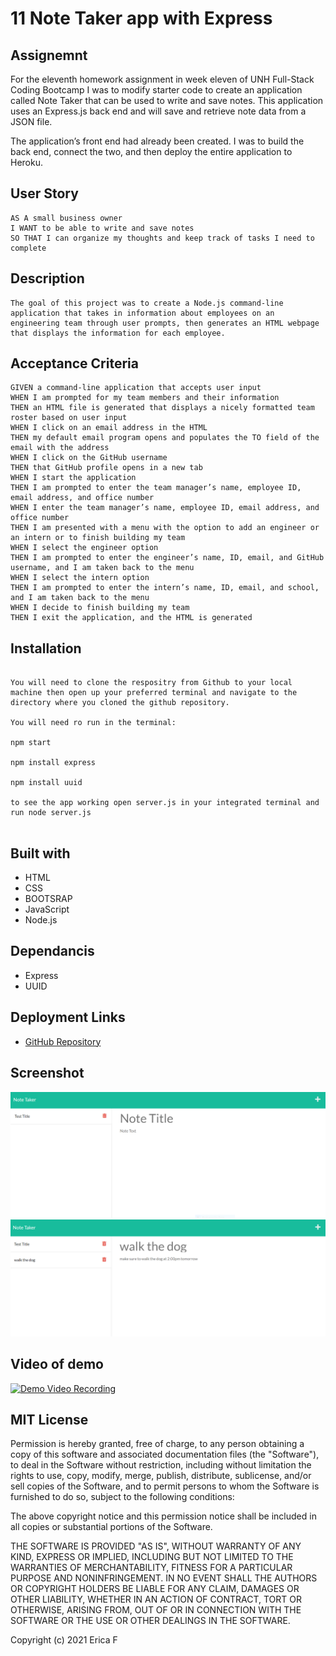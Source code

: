 # 11 Note Taker app with Express

## Assignemnt

For the eleventh homework assignment in week eleven of UNH Full-Stack Coding Bootcamp I was to modify starter code to create an application called Note Taker that can be used to write and save notes. This application uses an Express.js back end and will save and retrieve note data from a JSON file.

The application’s front end had already been created. I was to build the back end, connect the two, and then deploy the entire application to Heroku.


## User Story

```
AS A small business owner
I WANT to be able to write and save notes
SO THAT I can organize my thoughts and keep track of tasks I need to complete
```


## Description
```
The goal of this project was to create a Node.js command-line application that takes in information about employees on an engineering team through user prompts, then generates an HTML webpage that displays the information for each employee. 
```


## Acceptance Criteria

```
GIVEN a command-line application that accepts user input
WHEN I am prompted for my team members and their information
THEN an HTML file is generated that displays a nicely formatted team roster based on user input
WHEN I click on an email address in the HTML
THEN my default email program opens and populates the TO field of the email with the address
WHEN I click on the GitHub username
THEN that GitHub profile opens in a new tab
WHEN I start the application
THEN I am prompted to enter the team manager’s name, employee ID, email address, and office number
WHEN I enter the team manager’s name, employee ID, email address, and office number
THEN I am presented with a menu with the option to add an engineer or an intern or to finish building my team
WHEN I select the engineer option
THEN I am prompted to enter the engineer’s name, ID, email, and GitHub username, and I am taken back to the menu
WHEN I select the intern option
THEN I am prompted to enter the intern’s name, ID, email, and school, and I am taken back to the menu
WHEN I decide to finish building my team
THEN I exit the application, and the HTML is generated
```


## Installation
```

You will need to clone the respositry from Github to your local machine then open up your preferred terminal and navigate to the directory where you cloned the github repository.

You will need ro run in the terminal:

npm start

npm install express

npm install uuid

to see the app working open server.js in your integrated terminal and run node server.js


```


## Built with


* HTML
* CSS
* BOOTSRAP
* JavaScript
* Node.js

## Dependancis

* Express
* UUID



## Deployment Links

* [GitHub Repository](https://github.com/efagioli01/team-profile-generator)


## Screenshot

![screenshot](./images/noteone.PNG)
![screenshot](./images/notE2.PNG)





## Video of demo 

[![Demo Video Recording](https://img.youtube.com/vi/s53sVA08CKg0.jpg)](https://www.youtube.com/watch?v=s53sVA08CKg)











 ## MIT License



Permission is hereby granted, free of charge, to any person obtaining a copy
of this software and associated documentation files (the "Software"), to deal
in the Software without restriction, including without limitation the rights
to use, copy, modify, merge, publish, distribute, sublicense, and/or sell
copies of the Software, and to permit persons to whom the Software is
furnished to do so, subject to the following conditions:

The above copyright notice and this permission notice shall be included in all
copies or substantial portions of the Software.

THE SOFTWARE IS PROVIDED "AS IS", WITHOUT WARRANTY OF ANY KIND, EXPRESS OR
IMPLIED, INCLUDING BUT NOT LIMITED TO THE WARRANTIES OF MERCHANTABILITY,
FITNESS FOR A PARTICULAR PURPOSE AND NONINFRINGEMENT. IN NO EVENT SHALL THE
AUTHORS OR COPYRIGHT HOLDERS BE LIABLE FOR ANY CLAIM, DAMAGES OR OTHER
LIABILITY, WHETHER IN AN ACTION OF CONTRACT, TORT OR OTHERWISE, ARISING FROM,
OUT OF OR IN CONNECTION WITH THE SOFTWARE OR THE USE OR OTHER DEALINGS IN THE
SOFTWARE.




Copyright (c) 2021 Erica F